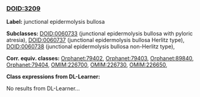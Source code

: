 
### [DOID:3209](http://purl.obolibrary.org/obo/DOID_3209)
**Label:** junctional epidermolysis bullosa

**Subclasses:** [DOID:0060733](http://purl.obolibrary.org/obo/DOID_0060733) (junctional epidermolysis bullosa with pyloric atresia), [DOID:0060737](http://purl.obolibrary.org/obo/DOID_0060737) (junctional epidermolysis bullosa Herlitz type), [DOID:0060738](http://purl.obolibrary.org/obo/DOID_0060738) (junctional epidermolysis bullosa non-Herlitz type), 

**Corr. equiv. classes:** [Orphanet:79402](http://www.orpha.net/ORDO/Orphanet_79402), [Orphanet:79403](http://www.orpha.net/ORDO/Orphanet_79403), [Orphanet:89840](http://www.orpha.net/ORDO/Orphanet_89840), [Orphanet:79404](http://www.orpha.net/ORDO/Orphanet_79404), [OMIM:226700](http://purl.obolibrary.org/obo/OMIM_226700), [OMIM:226730](http://purl.obolibrary.org/obo/OMIM_226730), [OMIM:226650](http://purl.obolibrary.org/obo/OMIM_226650), 

**Class expressions from DL-Learner:**

No results from DL-Learner...



